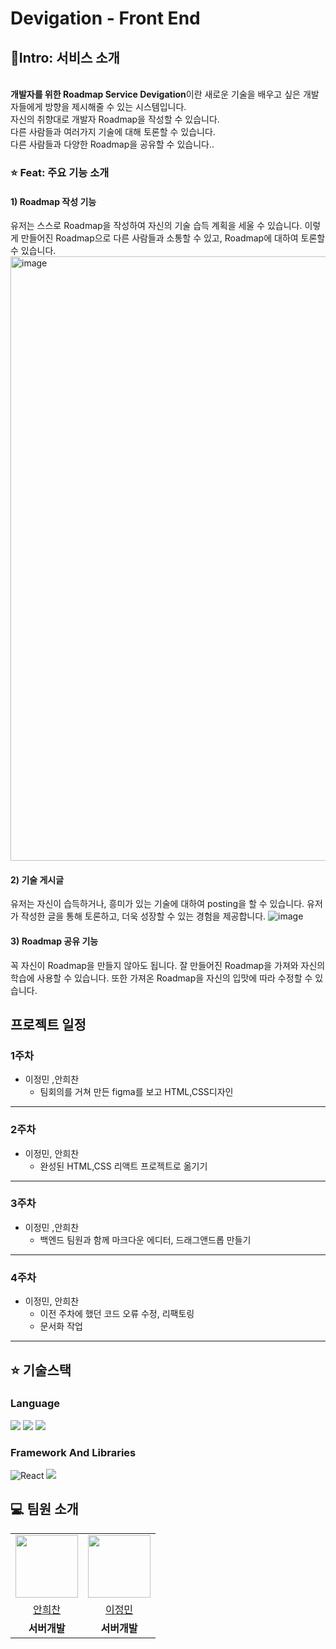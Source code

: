 # Devigation - Front End

## 🚀Intro: 서비스 소개
<br/>
<strong>개발자를 위한 Roadmap Service Devigation</strong>이란 새로운 기술을 배우고 싶은 개발자들에게 방향을 제시해줄 수 있는 시스템입니다.<br/>
자신의 취향대로 개발자 Roadmap을 작성할 수 있습니다.<br/>
다른 사람들과 여러가지 기술에 대해 토론할 수 있습니다. <br/>
다른 사람들과 다양한 Roadmap을 공유할 수 있습니다..


### ⭐️ Feat: 주요 기능 소개

#### 1) Roadmap 작성 기능
유저는 스스로 Roadmap을 작성하여 자신의 기술 습득 계획을 세울 수 있습니다.
이렇게 만들어진 Roadmap으로 다른 사람들과 소통할 수 있고, Roadmap에 대하여 토론할 수 있습니다.
<img width="967" alt="image" src="https://github.com/The-Dark-Nights/front-end/assets/96166174/2eab3140-b0d0-4afa-9ecf-f7043ee4dbcf">
#### 2) 기술 게시글
유저는 자신이 습득하거나, 흥미가 있는 기술에 대하여 posting을 할 수 있습니다.
유저가 작성한 글을 통해 토론하고, 더욱 성장할 수 있는 경험을 제공합니다.
![image](https://github.com/The-Dark-Nights/front-end/assets/134986842/ecac9feb-da3f-4816-a2dd-5068d8b9864c)


#### 3) Roadmap 공유 기능
꼭 자신이 Roadmap을 만들지 않아도 됩니다. 잘 만들어진 Roadmap을 가져와 자신의 학습에 사용할 수 있습니다.
또한 가져온 Roadmap을 자신의 입맛에 따라 수정할 수 있습니다.






## 프로젝트 일정
### 1주차
- 이정민 ,안희찬
    - 팀회의를 거쳐 만든 figma를 보고 HTML,CSS디자인 
*** 
### 2주차
- 이정민, 안희찬
    - 완성된 HTML,CSS 리액트 프로젝트로 옮기기

***

### 3주차
- 이정민 ,안희찬
  - 백엔드 팀원과 함께 마크다운 에디터, 드래그앤드롭 만들기

***
### 4주차
- 이정민, 안희찬
  - 이전 주차에 했던 코드 오류 수정, 리팩토링
  - 문서화 작업

***

## ⭐️ 기술스택
### Language
<img src="https://img.shields.io/badge/html-007396?style=for-the-badge&logo=html&logoColor=white"> 
<img src="https://img.shields.io/badge/css-007396?style=for-the-badge&logo=css&logoColor=white"> 
<img src="https://img.shields.io/badge/javascript-007396?style=for-the-badge&logo=javascript&logoColor=white"> 

### Framework And Libraries
![React](https://img.shields.io/static/v1?style=for-the-badge&message=React&color=6DB33F&logo=React&logoColor=FFFFFF&label=)
![](https://img.shields.io/static/v1?style=for-the-badge&message=Reactflow&color=6DB33F&logo=Reactflow&logoColor=FFFFFF&label=)






## 💻 팀원 소개

<table>
  <tr>
    <td align="center"><img src="https://avatars.githubusercontent.com/u/134986842?v=4" width="100" height="100"/></td>
    <td align="center"><img src="https://avatars.githubusercontent.com/u/96166174?v=4" width="100" height="100"/></td>
   
  </tr>

  <tr>
    <td align="center"><a href="https://github.com/ahnichan" target='_blank'>안희찬</a></td>
    <td align="center"><a href="https://github.com/max0901" target='_blank'>이정민</a></td>


  </tr>

  <tr>
    <td align="center"><b>서버개발</b></td>
    <td align="center"><b>서버개발</b></td>
 
  </tr>

</table>

<br>



<br>
